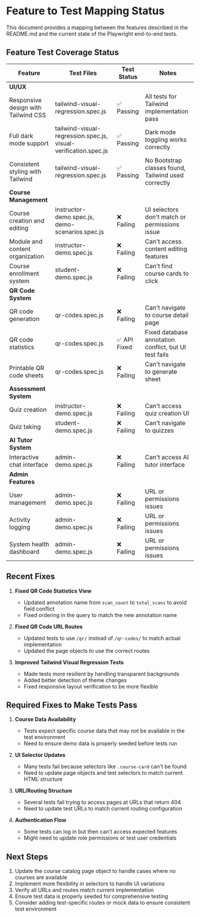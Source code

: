 # Feature to Test Mapping Status

This document provides a mapping between the features described in the README.md and the current state of the Playwright end-to-end tests.

## Feature Test Coverage Status

| Feature | Test Files | Test Status | Notes |
|---------|------------|-------------|-------|
| **UI/UX** |
| Responsive design with Tailwind CSS | tailwind-visual-regression.spec.js | ✅ Passing | All tests for Tailwind implementation pass |
| Full dark mode support | tailwind-visual-regression.spec.js, visual-verification.spec.js | ✅ Passing | Dark mode toggling works correctly |
| Consistent styling with Tailwind | tailwind-visual-regression.spec.js | ✅ Passing | No Bootstrap classes found, Tailwind used correctly |
| **Course Management** |
| Course creation and editing | instructor-demo.spec.js, demo-scenarios.spec.js | ❌ Failing | UI selectors don't match or permissions issue |
| Module and content organization | instructor-demo.spec.js | ❌ Failing | Can't access content editing features |
| Course enrollment system | student-demo.spec.js | ❌ Failing | Can't find course cards to click |
| **QR Code System** |
| QR code generation | qr-codes.spec.js | ❌ Failing | Can't navigate to course detail page |
| QR code statistics | qr-codes.spec.js | ✅ API Fixed | Fixed database annotation conflict, but UI test fails |
| Printable QR code sheets | qr-codes.spec.js | ❌ Failing | Can't navigate to generate sheet |
| **Assessment System** |
| Quiz creation | instructor-demo.spec.js | ❌ Failing | Can't access quiz creation UI |
| Quiz taking | student-demo.spec.js | ❌ Failing | Can't navigate to quizzes |
| **AI Tutor System** |
| Interactive chat interface | admin-demo.spec.js | ❌ Failing | Can't access AI tutor interface |
| **Admin Features** |
| User management | admin-demo.spec.js | ❌ Failing | URL or permissions issues |
| Activity logging | admin-demo.spec.js | ❌ Failing | URL or permissions issues |
| System health dashboard | admin-demo.spec.js | ❌ Failing | URL or permissions issues |

## Recent Fixes

1. **Fixed QR Code Statistics View**
   - Updated annotation name from `scan_count` to `total_scans` to avoid field conflict
   - Fixed ordering in the query to match the new annotation name

2. **Fixed QR Code URL Routes**
   - Updated tests to use `/qr/` instead of `/qr-codes/` to match actual implementation
   - Updated the page objects to use the correct routes

3. **Improved Tailwind Visual Regression Tests**
   - Made tests more resilient by handling transparent backgrounds
   - Added better detection of theme changes
   - Fixed responsive layout verification to be more flexible

## Required Fixes to Make Tests Pass

1. **Course Data Availability**
   - Tests expect specific course data that may not be available in the test environment
   - Need to ensure demo data is properly seeded before tests run

2. **UI Selector Updates**
   - Many tests fail because selectors like `.course-card` can't be found
   - Need to update page objects and test selectors to match current HTML structure

3. **URL/Routing Structure**
   - Several tests fail trying to access pages at URLs that return 404
   - Need to update test URLs to match current routing configuration

4. **Authentication Flow**
   - Some tests can log in but then can't access expected features
   - Might need to update role permissions or test user credentials

## Next Steps

1. Update the course catalog page object to handle cases where no courses are available
2. Implement more flexibility in selectors to handle UI variations
3. Verify all URLs and routes match current implementation
4. Ensure test data is properly seeded for comprehensive testing
5. Consider adding test-specific routes or mock data to ensure consistent test environment